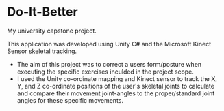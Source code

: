 # Do-It-Better
My university capstone project.

This application was developed using Unity C# and the Microsoft Kinect Sensor skeletal tracking. 
- The aim of this project was to correct a users form/posture when executing the specific exercises inculded in the project scope. 
- I used the Unity co-ordinate mapping and Kinect sensor to track the X, Y, and Z co-ordinate positions of the user's skeletal joints to calculate and compare their movement joint-angles to the proper/standard joint angles for these specific movements.
